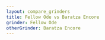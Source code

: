 ```yaml
---
layout: compare_grinders
title: Fellow Ode vs Baratza Encore
grinder: Fellow Ode
otherGrinder: Baratza Encore
---
```

